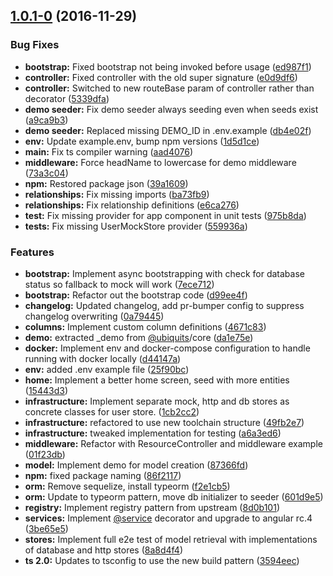 <a name="1.0.1-0"></a>
## [1.0.1-0](https://github.com/zeroth/quickstart/compare/da1e75e...v1.0.1-0) (2016-11-29)


### Bug Fixes

* **bootstrap:** Fixed bootstrap not being invoked before usage ([ed987f1](https://github.com/zeroth/quickstart/commit/ed987f1))
* **controller:** Fixed controller with the old super signature ([e0d9df6](https://github.com/zeroth/quickstart/commit/e0d9df6))
* **controller:** Switched to new routeBase param of controller rather than decorator ([5339dfa](https://github.com/zeroth/quickstart/commit/5339dfa))
* **demo seeder:** Fix demo seeder always seeding even when seeds exist ([a9ca9b3](https://github.com/zeroth/quickstart/commit/a9ca9b3))
* **demo seeder:** Replaced missing DEMO_ID in .env.example ([db4e02f](https://github.com/zeroth/quickstart/commit/db4e02f))
* **env:** Update example.env, bump npm versions ([1d5d1ce](https://github.com/zeroth/quickstart/commit/1d5d1ce))
* **main:** Fix ts compiler warning ([aad4076](https://github.com/zeroth/quickstart/commit/aad4076))
* **middleware:** Force headName to lowercase for demo middleware ([73a3c04](https://github.com/zeroth/quickstart/commit/73a3c04))
* **npm:** Restored package json ([39a1609](https://github.com/zeroth/quickstart/commit/39a1609))
* **relationships:** Fix missing imports ([ba73fb9](https://github.com/zeroth/quickstart/commit/ba73fb9))
* **relationships:** Fix relationship definitions ([e6ca276](https://github.com/zeroth/quickstart/commit/e6ca276))
* **test:** Fix missing provider for app component in unit tests ([975b8da](https://github.com/zeroth/quickstart/commit/975b8da))
* **tests:** Fix missing UserMockStore provider ([559936a](https://github.com/zeroth/quickstart/commit/559936a))


### Features

* **bootstrap:** Implement async bootstrapping with check for database status so fallback to mock will work ([7ece712](https://github.com/zeroth/quickstart/commit/7ece712))
* **bootstrap:** Refactor out the bootstrap code ([d99ee4f](https://github.com/zeroth/quickstart/commit/d99ee4f))
* **changelog:** Updated changelog, add pr-bumper config to suppress changelog overwriting ([0a79445](https://github.com/zeroth/quickstart/commit/0a79445))
* **columns:** Implement custom column definitions ([4671c83](https://github.com/zeroth/quickstart/commit/4671c83))
* **demo:** extracted _demo from [@ubiquits](https://github.com/ubiquits)/core ([da1e75e](https://github.com/zeroth/quickstart/commit/da1e75e))
* **docker:** Implement env and docker-compose configuration to handle running with docker locally ([d44147a](https://github.com/zeroth/quickstart/commit/d44147a))
* **env:** added .env example file ([25f90bc](https://github.com/zeroth/quickstart/commit/25f90bc))
* **home:** Implement a better home screen, seed with more entities ([15443d3](https://github.com/zeroth/quickstart/commit/15443d3))
* **infrastructure:** Implement separate mock, http and db stores as concrete classes for user store. ([1cb2cc2](https://github.com/zeroth/quickstart/commit/1cb2cc2))
* **infrastructure:** refactored to use new toolchain structure ([49fb2e7](https://github.com/zeroth/quickstart/commit/49fb2e7))
* **infrastructure:** tweaked implementation for testing ([a6a3ed6](https://github.com/zeroth/quickstart/commit/a6a3ed6))
* **middleware:** Refactor with ResourceController and middleware example ([01f23db](https://github.com/zeroth/quickstart/commit/01f23db))
* **model:** Implement demo for  model creation ([87366fd](https://github.com/zeroth/quickstart/commit/87366fd))
* **npm:** fixed package naming ([86f2117](https://github.com/zeroth/quickstart/commit/86f2117))
* **orm:** Remove sequelize, install typeorm ([f2e1cb5](https://github.com/zeroth/quickstart/commit/f2e1cb5))
* **orm:** Update to typeorm pattern, move db initializer to seeder ([601d9e5](https://github.com/zeroth/quickstart/commit/601d9e5))
* **registry:** Implement registry pattern from upstream ([8d0b101](https://github.com/zeroth/quickstart/commit/8d0b101))
* **services:** Implement [@service](https://github.com/service) decorator and upgrade to angular rc.4 ([3be65e5](https://github.com/zeroth/quickstart/commit/3be65e5))
* **stores:** Implement full e2e test of model retrieval with implementations of database and http stores ([8a8d4f4](https://github.com/zeroth/quickstart/commit/8a8d4f4))
* **ts 2.0:** Updates to tsconfig to use the new build pattern ([3594eec](https://github.com/zeroth/quickstart/commit/3594eec))



